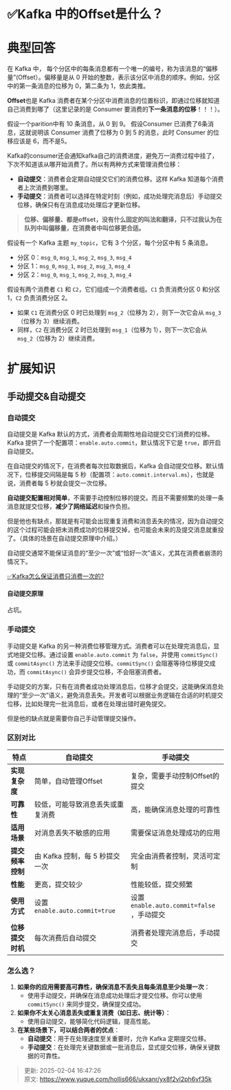 # ✅Kafka 中的Offset是什么？

# 典型回答


在  Kafka 中， 每个分区中的每条消息都有一个唯一的编号，称为该消息的“偏移量”(Offset）。偏移量是从 0 开始的整数，表示该分区中消息的顺序。例如，分区中的第一条消息的位移为 0，第二条为 1，依此类推。  



**Offset**也是 Kafka 消费者在某个分区中消费消息的位置标识，即通过位移就知道自己消费到哪了（这里记录的是 Consumer 要消费的**下一条消息的位移**！！！）。



假设一个parition中有 10 条消息，从 0 到 9。 假设Consumer 已消费了6条消息，这就说明该 Consumer 消费了位移为 0 到 5 的消息，此时 Consumer 的位移应该是 6，而不是5。



Kafka的consumer还会通知kafka自己的消费进度，避免万一消费过程中挂了，下次不知道该从哪开始消费了。所以有两种方式来管理消费位移：



+ **自动提交**：消费者会定期自动提交它们的消费位移。这样 Kafka 知道每个消费者上次消费到哪里。
+ **手动提交**：消费者可以选择在特定时刻（例如，成功处理完消息后）手动提交位移，确保只有在消息成功处理后才更新位移。



> **位移、偏移量、都是offset，没有什么固定的叫法和翻译，只不过我认为在队列中叫偏移量，在消费者中叫位移更合适。**
>



假设有一个 Kafka 主题 `my_topic`，它有 3 个分区，每个分区中有 5 条消息。

+ 分区 0：`msg_0`, `msg_1`, `msg_2`, `msg_3`, `msg_4`
+ 分区 1：`msg_0`, `msg_1`, `msg_2`, `msg_3`, `msg_4`
+ 分区 2：`msg_0`, `msg_1`, `msg_2`, `msg_3`, `msg_4`



假设有两个消费者 `C1` 和 `C2`，它们组成一个消费者组。`C1` 负责消费分区 0 和分区 1，`C2` 负责消费分区 2。

+ 如果 `C1` 在消费分区 0 时已处理到 `msg_2`（位移为 2），则下一次它会从 `msg_3`（位移为 3）继续消费。
+ 同样，`C2` 在消费分区 2 时已处理到 `msg_1`（位移为 1），则下一次它会从 `msg_2`（位移为 2）继续消费。



# 扩展知识


## 手动提交&自动提交


### 自动提交 


自动提交是 Kafka 默认的方式，消费者会周期性地自动提交它们消费的位移。Kafka 提供了一个配置项：`enable.auto.commit`，默认情况下它是 `true`，即开启自动提交。



在自动提交的情况下，在消费者每次拉取数据后，Kafka 会自动提交位移。默认情况下，位移提交间隔是每 5 秒（配置项：`auto.commit.interval.ms`），也就是说，消费者每 5 秒就会提交一次位移。



**自动提交配置相对简单**，不需要手动控制位移的提交。而且不需要频繁的处理一条消息就提交位移，**减少了网络延迟**和操作负担。



但是他也有缺点，那就是有可能会出现重复消费和消息丢失的情况，因为自动提交的这个过程可能会把未消费成功的位移提交掉，也可能会未来的及提交消息就重投了。（具体的场景在自动提交原理中介绍。）



自动提交通常不能保证消息的“至少一次”或“恰好一次”语义，尤其在消费者崩溃的情况下。



[✅Kafka怎么保证消费只消费一次的?](https://www.yuque.com/hollis666/ukxanr/nyq4gnrf8hozb326#XwLLc)



#### 自动提交原理


占坑。



### 手动提交 
手动提交是 Kafka 的另一种消费位移管理方式。消费者可以在处理完消息后，显式地提交位移。通过设置 `enable.auto.commit` 为 `false`，并使用 `commitSync()` 或 `commitAsync()` 方法来手动提交位移。`commitSync()` 会阻塞等待位移提交成功，而 `commitAsync()` 会异步提交位移，不会阻塞消费者。



手动提交的方案，只有在消费者成功处理消息后，位移才会提交，这能确保消息处理的“至少一次”语义，避免消息丢失。开发者可以根据业务逻辑在合适的时机提交位移，比如处理完一批消息后，或者在处理出错时避免提交。



但是他的缺点就是需要你自己手动管理提交操作。



### 区别对比
| **特点** | **自动提交** | **手动提交** |
| --- | --- | --- |
| **实现复杂度** | 简单，自动管理Offset | 复杂，需要手动控制Offset的提交 |
| **可靠性** | 较低，可能导致消息丢失或重复消费 | 高，能确保消息处理的可靠性 |
| **适用场景** | 对消息丢失不敏感的应用 | 需要保证消息处理成功的应用 |
| **提交频率控制** | 由 Kafka 控制，每 5 秒提交一次 | 完全由消费者控制，灵活可定制 |
| **性能** | 更高，提交较少 | 性能较低，提交频繁 |
| **使用方式** | 设置 `enable.auto.commit=true` | 设置 `enable.auto.commit=false`<br/>，手动提交 |
| **位移提交时机** | 每次消费后自动提交 | 消费者处理完消息后，手动提交 |




### 怎么选？


1. **如果你的应用需要高可靠性，确保消息不丢失且每条消息至少处理一次**：
    - 使用手动提交，并确保在消息成功处理后才提交位移。你可以使用 `commitSync()` 来同步提交，确保提交成功。
2. **如果你不太关心消息丢失或重复消费（如日志、统计等）**：
    - 使用自动提交，能够简化代码逻辑，提高性能。
3. **在某些场景下，可以结合两者的优点**：
    - **自动提交**：用于在处理速度至关重要时，允许 Kafka 定期提交位移。
    - **手动提交**：在处理完关键数据或一批消息后，显式提交位移，确保关键数据的可靠性。





> 更新: 2025-02-04 16:47:26  
> 原文: <https://www.yuque.com/hollis666/ukxanr/yx8f2vl2ph6vf35k>